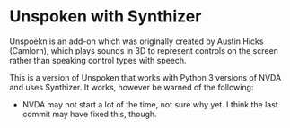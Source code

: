 # Unspoken with Synthizer
Unspoekn is an add-on which was originally created by Austin Hicks (Camlorn), which plays sounds in 3D to represent controls on the screen rather than speaking control types with speech.

This is a version of Unspoken that works with Python 3 versions of NVDA and uses Synthizer. It works, however be warned of the following:

* NVDA may not start a lot of the time, not sure why yet. I think the last commit may have fixed this, though.
